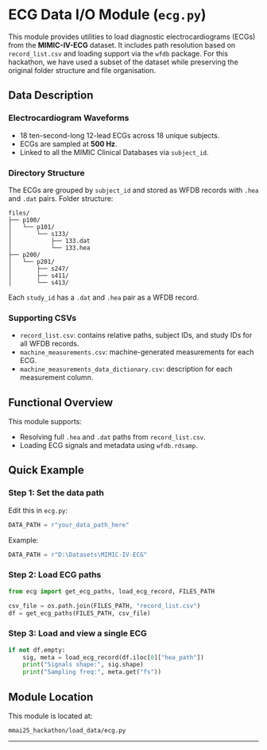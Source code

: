 # ECG Data I/O Module (`ecg.py`)

This module provides utilities to load diagnostic electrocardiograms (ECGs) from the **MIMIC-IV-ECG** dataset. It includes path resolution based on `record_list.csv` and loading support via the `wfdb` package. For this hackathon, we have used a subset of the dataset while preserving the original folder structure and file organisation.


## Data Description

### Electrocardiogram Waveforms

- 18 ten-second-long 12-lead ECGs across 18 unique subjects.
- ECGs are sampled at **500 Hz**.
- Linked to all the MIMIC Clinical Databases via `subject_id`.

### Directory Structure

The ECGs are grouped by `subject_id` and stored as WFDB records with `.hea` and `.dat` pairs. Folder structure:

```
files/
├── p100/
│   └── p101/
│       └── s133/
│           ├── 133.dat
│           └── 133.hea
├── p200/
│   └── p201/
│       ├── s247/
│       ├── s411/
│       └── s413/
```

Each `study_id` has a `.dat` and `.hea` pair as a WFDB record.

### Supporting CSVs

- `record_list.csv`: contains relative paths, subject IDs, and study IDs for all WFDB records.
- `machine_measurements.csv`: machine-generated measurements for each ECG.
- `machine_measurements_data_dictionary.csv`: description for each measurement column.



## Functional Overview

This module supports:
- Resolving full `.hea` and `.dat` paths from `record_list.csv`.
- Loading ECG signals and metadata using `wfdb.rdsamp`.



## Quick Example

### Step 1: Set the data path

Edit this in `ecg.py`:

```python
DATA_PATH = r"your_data_path_here"
```

Example:

```python
DATA_PATH = r"D:\Datasets\MIMIC-IV-ECG"
```



### Step 2: Load ECG paths

```python
from ecg import get_ecg_paths, load_ecg_record, FILES_PATH

csv_file = os.path.join(FILES_PATH, "record_list.csv")
df = get_ecg_paths(FILES_PATH, csv_file)
```



### Step 3: Load and view a single ECG

```python
if not df.empty:
    sig, meta = load_ecg_record(df.iloc[0]["hea_path"])
    print("Signals shape:", sig.shape)
    print("Sampling freq:", meta.get("fs"))
```



## Module Location

This module is located at:

```
mmai25_hackathon/load_data/ecg.py
```
---